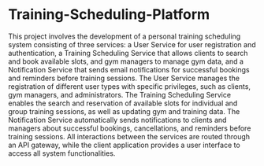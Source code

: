 # Training-Scheduling-Platform

This project involves the development of a personal training scheduling system consisting of three services: a User Service for user registration and authentication, a Training Scheduling Service that allows clients to search and book available slots, and gym managers to manage gym data, and a Notification Service that sends email notifications for successful bookings and reminders before training sessions. The User Service manages the registration of different user types with specific privileges, such as clients, gym managers, and administrators. The Training Scheduling Service enables the search and reservation of available slots for individual and group training sessions, as well as updating gym and training data. The Notification Service automatically sends notifications to clients and managers about successful bookings, cancellations, and reminders before training sessions. All interactions between the services are routed through an API gateway, while the client application provides a user interface to access all system functionalities.
